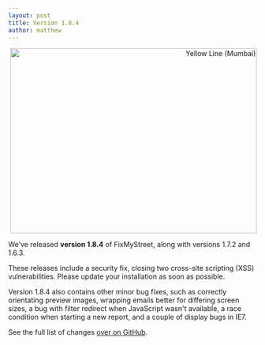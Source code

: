 ```yaml
---
layout: post
title: Version 1.8.4
author: matthew
---
```


<div class="r" align="right">
<a data-flickr-embed="true"  href="https://www.flickr.com/photos/ennid/5999264663/" title="Yellow Line (Mumbai)"><img src="https://c8.staticflickr.com/7/6002/5999264663_9384176094.jpg" width="500" height="375" alt="Yellow Line (Mumbai)"></a><script async src="//embedr.flickr.com/assets/client-code.js" charset="utf-8"></script>
</div>

We’ve released **version 1.8.4** of FixMyStreet, along with versions 1.7.2 and 1.6.3.

These releases include a security fix, closing two
cross-site scripting (XSS) vulnerabilities. Please update
your installation as soon as possible.

Version 1.8.4 also contains other minor bug fixes, such as correctly
orientating preview images, wrapping emails better for differing screen sizes,
a bug with filter redirect when JavaScript wasn't available, a race condition
when starting a new report, and a couple of display bugs in IE7.

See the full list of changes
[over on GitHub](https://github.com/mysociety/fixmystreet/releases).
